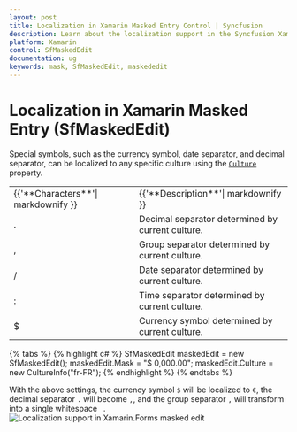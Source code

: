 ```yaml
---
layout: post
title: Localization in Xamarin Masked Entry Control | Syncfusion
description: Learn about the localization support in the Syncfusion Xamarin Masked Entry (SfMaskedEdit) control.
platform: Xamarin
control: SfMaskedEdit
documentation: ug 
keywords: mask, SfMaskedEdit, maskededit
---
```

# Localization in Xamarin Masked Entry (SfMaskedEdit)

Special symbols, such as the currency symbol, date separator, and decimal separator, can be localized to any specific culture using the [`Culture`](https://help.syncfusion.com/cr/xamarin/Syncfusion.XForms.MaskedEdit.SfMaskedEdit.html#Syncfusion_XForms_MaskedEdit_SfMaskedEdit_Culture) property.

<table>
<tr>
<td>
{{'**Characters**'| markdownify }}
</td>
<td>
{{'**Description**'| markdownify }}
</td>
</tr>
<tr>
<td>
.
</td>
<td>
Decimal separator determined by current culture.
</td>
</tr>
<tr>
<td>
,
</td>
<td>
Group separator determined by current culture.
</td>
</tr>
<tr>
<td>
/
</td>
<td>
Date separator determined by current culture.
</td>
</tr>
<tr>
<td>
:
</td>
<td>
Time separator determined by current culture.
</td>
</tr>
<tr>
<td>
$
</td>
<td>
Currency symbol determined by current culture.
</td>
</tr>
</table>

{% tabs %}
{% highlight c# %}
SfMaskedEdit maskedEdit = new SfMaskedEdit();
maskedEdit.Mask = "$ 0,000.00";
maskedEdit.Culture = new CultureInfo("fr-FR");
{% endhighlight %}
{% endtabs %}

With the above settings, the currency symbol `$` will be localized to `€`, the decimal separator `.` will become `,`, and the group separator `,` will transform into a single whitespace ` `.
![Localization support in Xamarin.Forms masked edit](SfMaskedEditImages/Localization.png)
